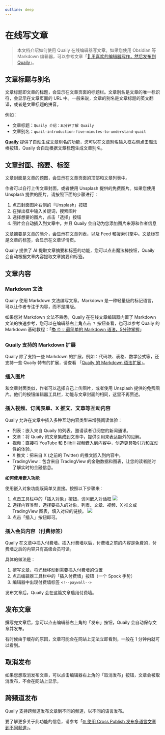 ```yaml
---
outline: deep
---
```


# 在线写文章

> 本文档介绍如何使用 Quaily 在线编辑器写文章。如果您使用 Obsidian 等 Markdown 编辑器，可以参考文章「[📝 用喜欢的编辑器写作，然后发布到 Quaily](https://quaily.com/quail-zh/p/write-with-favorite-editor-and-publish-to-quaily)」。

## 文章标题与别名

文章标题即文章的标题，会显示在文章页面的标题栏。文章别名是文章的唯一标识符，会显示在文章页面的 URL 中。一般来说，文章的别名是文章标题的英文翻译，或者是文章标题的拼音。

例如：

- 文章标题：`Quaily 介绍：五分钟了解 Quaily`
- 文章别名：`quail-introduction-five-minutes-to-understand-quail`

**[Quaily](https://quaily.com "Quaily Official Website")** 提供了自动生成文章别名的功能，您可以在文章别名输入框右侧点击魔法棒按钮，Quaily 会自动根据文章标题生成文章别名。

## 文章封面、摘要、标签

文章封面是文章的题图，会显示在文章页面的顶部和文章列表中。

作者可以自行上传文章封面，或者使用 Unsplash 提供的免费图片。如果您使用 Unsplash 提供的图片，请按照下面的步骤进行：

1. 点击封面图片右侧的「Unsplash」按钮
2. 在弹出框中输入关键词，搜索图片
3. 选择想要的图片，点击「选择」按钮
4. 图片会自动插入到文章中，并且 Quaily 会自动为您添加图片来源和作者信息

文章摘要是文章的简介，会显示在文章列表，以及 Feed 和搜索引擎中。文章标签是文章的标签，会显示在文章详情页。

Quaily 提供了 AI 提取文章摘要和标签的功能，您可以点击魔法棒按钮，Quaily 会自动根据文章内容提取文章摘要和标签。

## 文章内容

### Markdown 文法

Quaily 使用 Markdown 文法编写文章。Markdown 是一种轻量级的标记语言，可以让作者专注于内容，而不是排版。

如果您对 Markdown 文法不熟悉，Quaily 在在线文章编辑器内置了 Markdown 文法的快速参考，您可以在编辑器右上角点击 `？` 按钮查看，也可以参考 Quaily 的 Markdown 基础教程：「[📚 ⏰ 💡 最简单的 Markdown 语法，5分钟掌握](https://quaily.com/quail-zh/p/simplest-markdown-syntax-learn-in-5-minutes)」

### Quaily 支持的 Markdown 扩展

Quaily 除了支持一些 Markdown 的扩展，例如：代码块、表格、数学公式等，还支持一些 Quaily 特有的扩展，请查看 「[Quaily 的 Markdown 语法扩展](https://quaily.com/quail-zh/p/extended-markdown-syntax)」。

### 插入图片

和文章封面类似，作者可以选择自己上传图片，或者使用 Unsplash 提供的免费图片。他们的按钮编辑器工具栏，功能与文章封面的相同，这里不再赘述。

### 插入视频、订阅表单、X 推文、文章等互动内容

Quaily 允许在文章中插入多种互动内容类型来增强阅读体验：

- 列表：嵌入来自 Quaily 的列表，邀请读者订阅您的新闻通讯。
- 文章：将 Quaily 的文章集成到文章中，提供引用来表达额外的见解。
- 视频：直接将 YouTube 和 Bilibili 视频嵌入到内容中，创造更具吸引力和互动性的体验。
- X 推文：把来自 X (之前的 Twitter) 的推文嵌入到内容中。
- TradingView：包含来自 TradingView 的金融数据和图表，让您的读者随时了解实时的金融信息。

**如何使用嵌入功能**

使用嵌入对象功能既简单又直接。按照以下步骤来：

1. 点击工具栏中的「插入对象」按钮，访问嵌入对话框
   ![](https://static.quaily.com/media/16nue5mm.webp)
2. 选择内容类型，选择要插入的对象，列表、文章、视频、X 推文或 TradingView 图表，填入对应的链接。
   ![](https://static.quaily.com/media/q38ueom6.webp)
3. 点击「插入」按钮即可。

### 插入会员内容（付费标签）

Quaily 在文章中插入付费墙。插入付费墙以后，付费墙之前的内容是免费的，付费墙之后的内容只有高级会员可读。

具体的做法是：

1. 撰写文章，将光标移动到需要插入付费墙的位置
2. 点击编辑器工具栏中的「插入付费墙」按钮（一个 Spock 手势）
3. 编辑器中出现付费墙标签 `<!--paywall-->`

发布文章后，Quaily 会在这篇文章启用付费墙。

## 发布文章

撰写完文章后，您可以点击编辑器右上角的「发布」按钮，Quaily 会自动保存文章并发布。

有时候由于缓存的原因，文章可能会在网站上无法立即看到，一般在 1 分钟内就可以看到。

## 取消发布

如果您想取消发布文章，可以点击编辑器右上角的「取消发布」按钮，文章会被取消发布，不会在网站上显示。

## 跨频道发布

Quaily 支持跨频道发布文章到不同的频道，以不同的语言发布。

要了解更多关于此功能的信息，请参考「[🌐 使用 Cross Publish 发布多语言文章到不同频道](https://quaily.com/quail-zh/p/cross-publish-multi-language-articles-different-channels)」。
